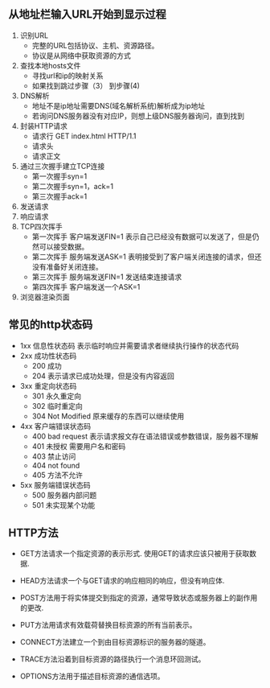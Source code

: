 ## 从地址栏输入URL开始到显示过程
1. 识别URL
	* 完整的URL包括协议、主机、资源路径。
	* 协议是从网络中获取资源的方式 
2. 查找本地hosts文件
	* 寻找url和ip的映射关系
	* 如果找到跳过步骤（3） 到步骤(4) 
3. DNS解析
	* 地址不是ip地址需要DNS(域名解析系统)解析成为ip地址
	* 若询问DNS服务器没有对应IP，则想上级DNS服务器询问，直到找到
4. 封装HTTP请求
	* 请求行 GET index.html HTTP/1.1
	* 请求头
	* 请求正文 
5. 通过三次握手建立TCP连接
	* 第一次握手syn=1
	* 第二次握手syn=1，ack=1
	* 第三次握手ack=1 
6. 发送请求
7. 响应请求
8. TCP四次挥手
	* 第一次挥手 客户端发送FIN=1 表示自己已经没有数据可以发送了，但是仍然可以接受数据。 
	* 第二次挥手 服务端发送ASK=1 表明接受到了客户端关闭连接的请求，但还没有准备好关闭连接。
	* 第三次挥手 服务端发送FIN=1 发送结束连接请求
	* 第四次挥手 客户端发送一个ASK=1 
9. 浏览器渲染页面

## 常见的http状态码
* 1xx 信息性状态码 表示临时响应并需要请求者继续执行操作的状态代码
* 2xx 成功性状态码
	*  200 成功
	*  204 表示请求已成功处理，但是没有内容返回
* 3xx 重定向状态码
	* 301 永久重定向
	* 302 临时重定向
	* 304 Not Modified 原来缓存的东西可以继续使用  
* 4xx 客户端错误状态码
	* 400 bad request 表示请求报文存在语法错误或参数错误，服务器不理解 
	* 401 未授权  需要用户名和密码
	* 403 禁止访问
	* 404 not found
	* 405  方法不允许
* 5xx 服务端错误状态码
	* 500 服务器内部问题
	* 501 未实现某个功能

## HTTP方法
* GET方法请求一个指定资源的表示形式. 使用GET的请求应该只被用于获取数据. 


* HEAD方法请求一个与GET请求的响应相同的响应，但没有响应体.
* POST方法用于将实体提交到指定的资源，通常导致状态或服务器上的副作用的更改.
* PUT方法用请求有效载荷替换目标资源的所有当前表示。


* CONNECT方法建立一个到由目标资源标识的服务器的隧道。
* TRACE方法沿着到目标资源的路径执行一个消息环回测试。
* OPTIONS方法用于描述目标资源的通信选项。